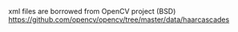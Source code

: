 xml files are borrowed from OpenCV project (BSD)
https://github.com/opencv/opencv/tree/master/data/haarcascades
